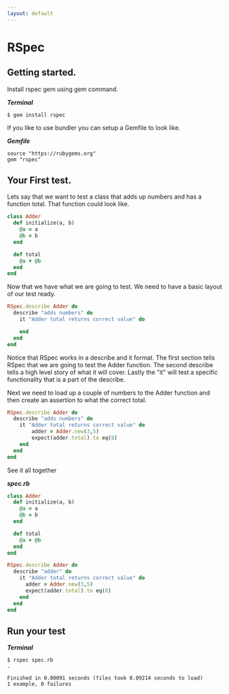 ```yaml
---
layout: default
---
```

# RSpec

## Getting started.
Install rspec gem using gem command.

***Terminal***
```
$ gem install rspec
```

If you like to use bundler you can setup a Gemfile to look like.

***Gemfile***
```
source "https://rubygems.org"
gem "rspec"
```

## Your First test.
Lets say that we want to test a class that adds up numbers and has a function total. That function could look like.

```ruby
class Adder
  def initialize(a, b)
    @a = a
    @b = b
  end

  def total
    @a + @b
  end
end
```

Now that we have what we are going to test.  We need to have a basic layout of our test ready.

```ruby
RSpec.describe Adder do
  describe "adds numbers" do
    it "Adder total returns correct value" do

    end
  end
end
```

Notice that RSpec works in a describe and it format.  The first section tells RSpec that we are going to test the Adder function.  The second describe tells a high level story of what it will cover.  Lastly the "it" will test a specific functionality that is a part of the describe.

Next we need to load up a couple of numbers to the Adder function and then create an assertion to what the correct total.

```ruby
RSpec.describe Adder do
  describe "adds numbers" do
    it "Adder total returns correct value" do
        adder = Adder.new(3,5)
        expect(adder.total).to eq(8)
    end
  end
end
```

See it all together

***spec.rb***
```ruby
class Adder
  def initialize(a, b)
    @a = a
    @b = b
  end

  def total
    @a + @b
  end
end

RSpec.describe Adder do
  describe "adder" do
    it "Adder total returns correct value" do
      adder = Adder.new(3,5)
      expect(adder.total).to eq(8)
    end
  end
end
```

## Run your test

***Terminal***
```
$ rspec spec.rb
.

Finished in 0.00091 seconds (files took 0.09214 seconds to load)
1 example, 0 failures
```
